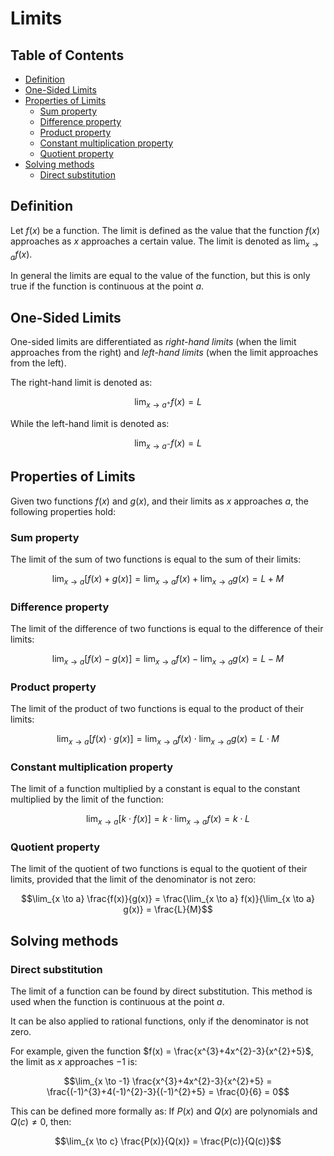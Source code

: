# Limits

## Table of Contents

- [Definition](#definition)
- [One-Sided Limits](#one-sided-limits)
- [Properties of Limits](#properties-of-limits)
  - [Sum property](#sum-property)
  - [Difference property](#difference-property)
  - [Product property](#product-property)
  - [Constant multiplication property](#constant-multiplication-property)
  - [Quotient property](#quotient-property)
- [Solving methods](#solving-methods)
  - [Direct substitution](#direct-substitution)

## Definition

Let $f(x)$ be a function. The limit is defined as the value that the function $f(x)$ approaches as $x$ approaches a certain value. The limit is denoted as $\lim_{x \to a} f(x)$.

In general the limits are equal to the value of the function, but this is only true if the function is continuous at the point $a$.

## One-Sided Limits

One-sided limits are differentiated as *right-hand limits* (when the limit approaches from the right) and *left-hand limits* (when the limit approaches from the left).

The right-hand limit is denoted as:

$$\lim_{x \to a^+} f(x) = L$$

While the left-hand limit is denoted as:

$$\lim_{x \to a^-} f(x) = L$$

## Properties of Limits

Given two functions $f(x)$ and $g(x)$, and their limits as $x$ approaches $a$, the following properties hold:

### Sum property

The limit of the sum of two functions is equal to the sum of their limits:

$$\lim_{x \to a} [f(x) + g(x)] = \lim_{x \to a} f(x) + \lim_{x \to a} g(x) = L + M$$

### Difference property

The limit of the difference of two functions is equal to the difference of their limits:

$$\lim_{x \to a} [f(x) - g(x)] = \lim_{x \to a} f(x) - \lim_{x \to a} g(x) = L - M$$

### Product property

The limit of the product of two functions is equal to the product of their limits:

$$\lim_{x \to a} [f(x) \cdot g(x)] = \lim_{x \to a} f(x) \cdot \lim_{x \to a} g(x) = L \cdot M$$

### Constant multiplication property

The limit of a function multiplied by a constant is equal to the constant multiplied by the limit of the function:

$$\lim_{x \to a} [k \cdot f(x)] = k \cdot \lim_{x \to a} f(x) = k \cdot L$$

### Quotient property

The limit of the quotient of two functions is equal to the quotient of their limits, provided that the limit of the denominator is not zero:

$$\lim_{x \to a} \frac{f(x)}{g(x)} = \frac{\lim_{x \to a} f(x)}{\lim_{x \to a} g(x)} = \frac{L}{M}$$

## Solving methods

### Direct substitution

The limit of a function can be found by direct substitution. This method is used when the function is continuous at the point $a$.

It can be also applied to rational functions, only if the denominator is not zero.

For example, given the function $f(x) = \frac{x^{3}+4x^{2}-3}{x^{2}+5}$, the limit as $x$ approaches $-1$ is:

$$\lim_{x \to -1} \frac{x^{3}+4x^{2}-3}{x^{2}+5} = \frac{(-1)^{3}+4(-1)^{2}-3}{(-1)^{2}+5} = \frac{0}{6} = 0$$

This can be defined more formally as: If $P(x)$ and $Q(x)$ are polynomials and $Q(c) \neq 0$, then:

$$\lim_{x \to c} \frac{P(x)}{Q(x)} = \frac{P(c)}{Q(c)}$$
